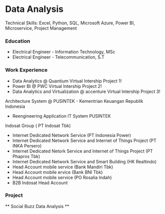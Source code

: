 # Data Analysis
Technical Skills: Excel, Python, SQL, Microsoft Azure, Power BI, Microservice, Project Management

### Education
- Electrical Engineer - Information Technology, MSc
- Electrical Engineer - Telecommunication, S.T

### Work Experience
- Data Analytics @ Quantium Virtual Intership Project 1!
- Power BI @ PWC Virtual Intership Project 2!
- Data Analytics and Virtualization @ accenture Virtual Intership Project 3!

Architecture System @ PUSINTEK - Kementrian Keuangan Republik Indonesia
- Reengineering Application IT System PUSINTEK

Indosat Group ( PT Indosat Tbk)
- Internet Dedicated Network Service (PT Indonesia Power)
- Internet Dedicated Network Service and Internet of Things Project (PT INKA Persero)
- Internet Dedicated Netork Service and Internet of Things Project (PT Phapros Tbk)
- Internet Dedicated Network Service and Smart Building (HK Realtindo)
- Head Account mobile service (Bank Mandiri Tbk)
- Head Account mobile ervice (Bank BNI Tbk)
- Head Account mobile service (PO Rosalia Indah)
- B2B Indosat Head Account

### Project
** Social Buzz Data Analysis
**
